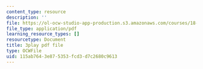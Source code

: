 ```yaml
---
content_type: resource
description: ''
file: https://ol-ocw-studio-app-production.s3.amazonaws.com/courses/18-03sc-differential-equations-fall-2011/115ab7643e875353fcd3d7c2680c9613_D6Rd1K93nSA.pdf
file_type: application/pdf
learning_resource_types: []
resourcetype: Document
title: 3play pdf file
type: OCWFile
uid: 115ab764-3e87-5353-fcd3-d7c2680c9613
---
```

